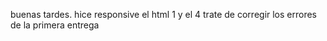 buenas tardes.
hice responsive el html 1 y el 4
trate de corregir los errores de la primera entrega
